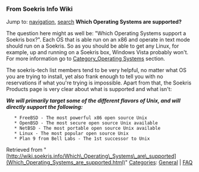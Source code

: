 
### From Soekris Info Wiki



Jump to: [navigation](Which_Operating_Systems_are_supported.html#column-one), [search](Which_Operating_Systems_are_supported.html#searchInput) 
**Which Operating Systems are supported?**


The question here might as well be: "Which Operating Systems support a Soekris box?".
Each OS that is able run on an x86 and operate in text mode should run on a Soekris.
So as you should be able to get any Linux, for example, up and running on a Soekris
box, Windows Vista probably won't. For more information go to [Category_Operating Systems](https://web.archive.org/web/20180610231826/http://wiki.soekris.info/Category_Operating_Systems "Category_Operating Systems")
section.


The soekris-tech list members tend to be very helpful, no matter what OS you are
trying to install, yet also frank enough to tell you with no reservations if what
you're trying is impossible. Apart from that, the Soekris Products page is very
clear about what is supported and what isn't:


  

***We will primarily target some of the different flavors of Unix, and will directly support the following:***




```
   * FreeBSD - The most powerful x86 open source Unix
   * OpenBSD - The most secure open source Unix available
   * NetBSD - The most portable open source Unix available
   * Linux - The most popular open source Unix
   * Plan 9 from Bell Labs - The 1st successor to Unix

```



Retrieved from "[http://wiki.soekris.info/Which\_Operating\_Systems\_are\_supported](Which_Operating_Systems_are_supported.html)"
[Categories](https://web.archive.org/web/20180610231826/http://wiki.soekris.info/Special:Categories "Special:Categories"): [General](https://web.archive.org/web/20180610231826/http://wiki.soekris.info/Category_General "Category_General") | [FAQ](https://web.archive.org/web/20180610231826/http://wiki.soekris.info/Category_FAQ "Category_FAQ")

 

